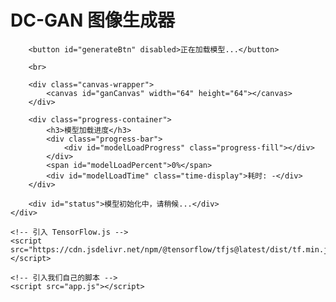 <!DOCTYPE html>
<html lang="zh-CN">
<head>
    <meta charset="UTF-8">
    <meta name="viewport" content="width=device-width, initial-scale=1.0">
    <title>DC-GAN</title>
    <link rel="stylesheet" href="style.css">
</head>
<body>
    <div class="container">
        <h1>DC-GAN 图像生成器</h1>

        <button id="generateBtn" disabled>正在加载模型...</button>
        
        <br>        

        <div class="canvas-wrapper">
            <canvas id="ganCanvas" width="64" height="64"></canvas>
        </div>

        <div class="progress-container">
            <h3>模型加载进度</h3>
            <div class="progress-bar">
                <div id="modelLoadProgress" class="progress-fill"></div>
            </div>
            <span id="modelLoadPercent">0%</span>
            <div id="modelLoadTime" class="time-display">耗时: -</div>
        </div>

        <div id="status">模型初始化中，请稍候...</div>
    </div>

    <!-- 引入 TensorFlow.js -->
    <script src="https://cdn.jsdelivr.net/npm/@tensorflow/tfjs@latest/dist/tf.min.js"></script>
    
    <!-- 引入我们自己的脚本 -->
    <script src="app.js"></script>
</body>
</html>